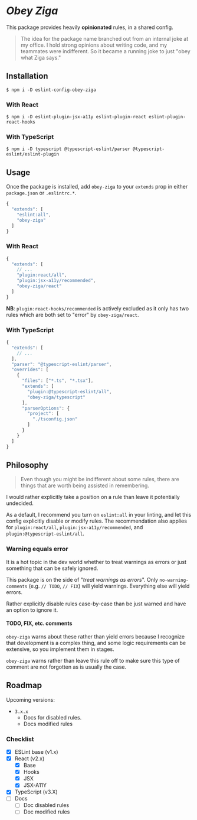# _Obey Ziga_

This package provides heavily **opinionated** rules, in a shared config.

> The idea for the package name branched out from an internal joke at my office. I hold strong opinions about writing code, and my teammates were indifferent.
> So it became a running joke to just "obey what Ziga says."

## Installation

```
$ npm i -D eslint-config-obey-ziga
```

### With React

```
$ npm i -D eslint-plugin-jsx-a11y eslint-plugin-react eslint-plugin-react-hooks
```

### With TypeScript

```
$ npm i -D typescript @typescript-eslint/parser @typescript-eslint/eslint-plugin
```

## Usage

Once the package is installed, add `obey-ziga` to your `extends` prop in either `package.json` or `.eslintrc.*`.

```js
{
  "extends": [
    "eslint:all",
    "obey-ziga"
  ]
}
```

### With React

```js
{
  "extends": [
    // ...
    "plugin:react/all",
    "plugin:jsx-a11y/recommended",
    "obey-ziga/react"
  ]
}
```

**NB**: `plugin:react-hooks/recommended` is actively excluded as it only has two rules which are both set to "error" by `obey-ziga/react`.

### With TypeScript

```js
{
  "extends": [
    // ...
  ],
  "parser": "@typescript-eslint/parser",
  "overrides": [
    {
      "files": ["*.ts", "*.tsx"],
      "extends": [
        "plugin:@typescript-eslint/all",
        "obey-ziga/typescript"
      ],
      "parserOptions": {
        "project": [
          "./tsconfig.json"
        ]
      }
    }
  ]
}
```

## Philosophy

> Even though you might be indifferent about some rules, there are things that are worth being assisted in remembering.

I would rather explicitly take a position on a rule than leave it potentially undecided.

As a default, I recommend you turn on `eslint:all` in your linting, and let this config explicitly disable or modify rules. The recommendation also applies for `plugin:react/all`, `plugin:jsx-a11y/recommended`, and `plugin:@typescript-eslint/all`.

### Warning equals error

It is a hot topic in the dev world whether to treat warnings as errors or just something that can be safely ignored.

This package is on the side of "_treat warnings as errors_". Only `no-warning-comments` (e.g. `// TODO`, `// FIX`) will yield warnings. Everything else will yield errors.

Rather explicitly disable rules case-by-case than be just warned and have an option to ignore it.

#### TODO, FIX, etc. comments

`obey-ziga` warns about these rather than yield errors because I recognize that development is a complex thing, and some logic requirements can be extensive, so you implement them in stages.

`obey-ziga` warns rather than leave this rule off to make sure this type of comment are not forgotten as is usually the case.

## Roadmap

Upcoming versions:

- `3.x.x`
  - Docs for disabled rules.
  - Docs modified rules

### Checklist

- [x] ESLint base (v1.x)
- [x] React (v2.x)
  - [x] Base
  - [x] Hooks
  - [x] JSX
  - [x] JSX-A11Y
- [x] TypeScript (v3.X)
- [ ] Docs
  - [ ] Doc disabled rules
  - [ ] Doc modified rules
